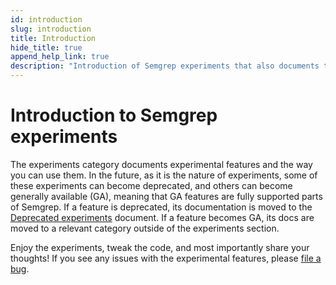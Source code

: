```yaml
---
id: introduction
slug: introduction
title: Introduction
hide_title: true
append_help_link: true
description: "Introduction of Semgrep experiments that also documents that some experiments can sunset or become GA, which means that particular documents can change their position in docs also."
---
```


# Introduction to Semgrep experiments

The experiments category documents experimental features and the way you can use them. In the future, as it is the nature of experiments, some of these experiments can become deprecated, and others can become generally available (GA), meaning that GA features are fully supported parts of Semgrep. If a feature is deprecated, its documentation is moved to the [Deprecated experiments](/writing-rules/experiments/deprecated-experiments/) document. If a feature becomes GA, its docs are moved to a relevant category outside of the experiments section.

Enjoy the experiments, tweak the code, and most importantly share your thoughts! If you see any issues with the experimental features, please [file a bug](https://github.com/semgrep/semgrep/issues/new/choose). 